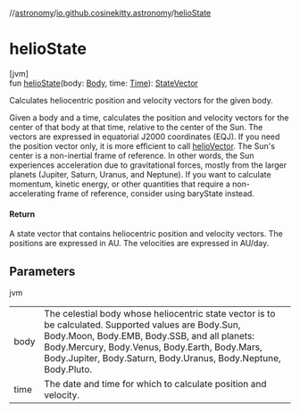 //[astronomy](../../index.md)/[io.github.cosinekitty.astronomy](index.md)/[helioState](helio-state.md)

# helioState

[jvm]\
fun [helioState](helio-state.md)(body: [Body](-body/index.md), time: [Time](-time/index.md)): [StateVector](-state-vector/index.md)

Calculates heliocentric position and velocity vectors for the given body.

Given a body and a time, calculates the position and velocity vectors for the center of that body at that time, relative to the center of the Sun. The vectors are expressed in equatorial J2000 coordinates (EQJ). If you need the position vector only, it is more efficient to call [helioVector](helio-vector.md). The Sun's center is a non-inertial frame of reference. In other words, the Sun experiences acceleration due to gravitational forces, mostly from the larger planets (Jupiter, Saturn, Uranus, and Neptune). If you want to calculate momentum, kinetic energy, or other quantities that require a non-accelerating frame of reference, consider using baryState instead.

#### Return

A state vector that contains heliocentric position and velocity vectors. The positions are expressed in AU. The velocities are expressed in AU/day.

## Parameters

jvm

| | |
|---|---|
| body | The celestial body whose heliocentric state vector is to be calculated. Supported values are Body.Sun, Body.Moon, Body.EMB, Body.SSB, and all planets: Body.Mercury, Body.Venus, Body.Earth, Body.Mars, Body.Jupiter, Body.Saturn, Body.Uranus, Body.Neptune, Body.Pluto. |
| time | The date and time for which to calculate position and velocity. |
